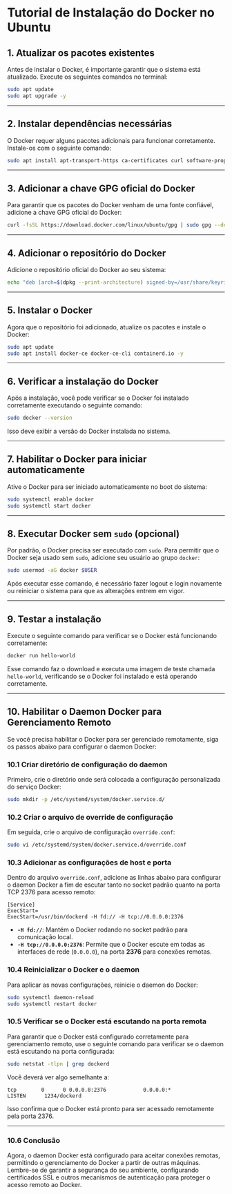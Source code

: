 # Tutorial de Instalação do Docker no Ubuntu

## 1. Atualizar os pacotes existentes

Antes de instalar o Docker, é importante garantir que o sistema está atualizado. Execute os seguintes comandos no terminal:

```bash
sudo apt update
sudo apt upgrade -y
```

---

## 2. Instalar dependências necessárias

O Docker requer alguns pacotes adicionais para funcionar corretamente. Instale-os com o seguinte comando:

```bash
sudo apt install apt-transport-https ca-certificates curl software-properties-common -y
```

---

## 3. Adicionar a chave GPG oficial do Docker

Para garantir que os pacotes do Docker venham de uma fonte confiável, adicione a chave GPG oficial do Docker:

```bash
curl -fsSL https://download.docker.com/linux/ubuntu/gpg | sudo gpg --dearmor -o /usr/share/keyrings/docker-archive-keyring.gpg
```

---

## 4. Adicionar o repositório do Docker

Adicione o repositório oficial do Docker ao seu sistema:

```bash
echo "deb [arch=$(dpkg --print-architecture) signed-by=/usr/share/keyrings/docker-archive-keyring.gpg] https://download.docker.com/linux/ubuntu $(lsb_release -cs) stable" | sudo tee /etc/apt/sources.list.d/docker.list > /dev/null
```

---

## 5. Instalar o Docker

Agora que o repositório foi adicionado, atualize os pacotes e instale o Docker:

```bash
sudo apt update
sudo apt install docker-ce docker-ce-cli containerd.io -y
```

---

## 6. Verificar a instalação do Docker

Após a instalação, você pode verificar se o Docker foi instalado corretamente executando o seguinte comando:

```bash
sudo docker --version
```

Isso deve exibir a versão do Docker instalada no sistema.

---

## 7. Habilitar o Docker para iniciar automaticamente

Ative o Docker para ser iniciado automaticamente no boot do sistema:

```bash
sudo systemctl enable docker
sudo systemctl start docker
```

---

## 8. Executar Docker sem `sudo` (opcional)

Por padrão, o Docker precisa ser executado com `sudo`. Para permitir que o Docker seja usado sem `sudo`, adicione seu usuário ao grupo `docker`:

```bash
sudo usermod -aG docker $USER
```

Após executar esse comando, é necessário fazer logout e login novamente ou reiniciar o sistema para que as alterações entrem em vigor.

---

## 9. Testar a instalação

Execute o seguinte comando para verificar se o Docker está funcionando corretamente:

```bash
docker run hello-world
```

Esse comando faz o download e executa uma imagem de teste chamada `hello-world`, verificando se o Docker foi instalado e está operando corretamente.

---

## 10. Habilitar o Daemon Docker para Gerenciamento Remoto

Se você precisa habilitar o Docker para ser gerenciado remotamente, siga os passos abaixo para configurar o daemon Docker:

### 10.1 Criar diretório de configuração do daemon

Primeiro, crie o diretório onde será colocada a configuração personalizada do serviço Docker:

```bash
sudo mkdir -p /etc/systemd/system/docker.service.d/
```

### 10.2 Criar o arquivo de override de configuração

Em seguida, crie o arquivo de configuração `override.conf`:

```bash
sudo vi /etc/systemd/system/docker.service.d/override.conf
```

### 10.3 Adicionar as configurações de host e porta

Dentro do arquivo `override.conf`, adicione as linhas abaixo para configurar o daemon Docker a fim de escutar tanto no socket padrão quanto na porta TCP 2376 para acesso remoto:

```
[Service]
ExecStart=
ExecStart=/usr/bin/dockerd -H fd:// -H tcp://0.0.0.0:2376
```

- **`-H fd://`**: Mantém o Docker rodando no socket padrão para comunicação local.
- **`-H tcp://0.0.0.0:2376`**: Permite que o Docker escute em todas as interfaces de rede (`0.0.0.0`), na porta **2376** para conexões remotas.

### 10.4 Reinicializar o Docker e o daemon

Para aplicar as novas configurações, reinicie o daemon do Docker:

```bash
sudo systemctl daemon-reload
sudo systemctl restart docker
```

### 10.5 Verificar se o Docker está escutando na porta remota

Para garantir que o Docker está configurado corretamente para gerenciamento remoto, use o seguinte comando para verificar se o daemon está escutando na porta configurada:

```bash
sudo netstat -tlpn | grep dockerd
```

Você deverá ver algo semelhante a:

```
tcp        0      0 0.0.0.0:2376            0.0.0.0:*               LISTEN      1234/dockerd
```

Isso confirma que o Docker está pronto para ser acessado remotamente pela porta 2376.

---

### 10.6 Conclusão

Agora, o daemon Docker está configurado para aceitar conexões remotas, permitindo o gerenciamento do Docker a partir de outras máquinas. Lembre-se de garantir a segurança do seu ambiente, configurando certificados SSL e outros mecanismos de autenticação para proteger o acesso remoto ao Docker.
```
